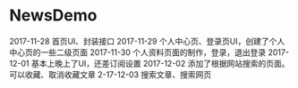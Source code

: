 # NewsDemo
2017-11-28  首页UI、封装接口
2017-11-29  个人中心页、登录页UI，创建了个人中心页的一些二级页面
2017-11-30  个人资料页面的制作，登录，退出登录
2017-12-01  基本上晚上了UI，还差订阅设置
2017-12-02 添加了根据网站搜索的页面。可以收藏、取消收藏文章
2-17-12-03  搜索文章、搜索网页
